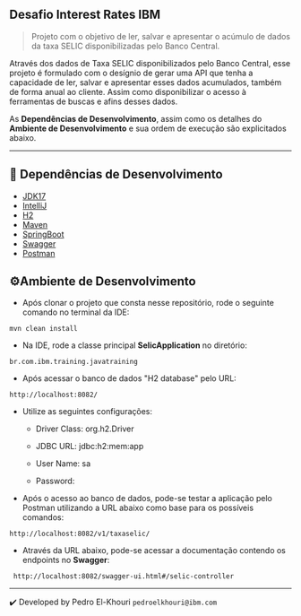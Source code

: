## Desafio Interest Rates IBM

> Projeto com o objetivo de ler, salvar e apresentar o acúmulo de dados da taxa SELIC disponibilizadas pelo Banco Central.

Através dos dados de Taxa SELIC disponibilizados pelo Banco Central, esse projeto é formulado com o desígnio de gerar 
uma API que tenha a capacidade de ler, salvar e apresentar esses dados acumulados, também de forma anual ao cliente.
Assim como disponibilizar o acesso à ferramentas de buscas e afins desses dados.

As **Dependências de Desenvolvimento**, assim como os detalhes do **Ambiente de Desenvolvimento** e sua ordem de execução são explicitados abaixo.

---

## 🧰 Dependências de Desenvolvimento

- [JDK17](https://www.java.com/pt-BR/)
- [IntelliJ](https://www.jetbrains.com/pt-br/idea/)
- [H2](https://www.h2database.com/html/main.html)
- [Maven](https://maven.apache.org/what-is-maven.html)
- [SpringBoot](https://spring.io/projects/spring-boot)
- [Swagger](https://swagger.io/)
- [Postman](https://www.postman.com/)

## ⚙️Ambiente de Desenvolvimento

<!--ts-->
* Após clonar o projeto que consta nesse repositório, rode o seguinte comando no terminal da IDE:

``
mvn clean install
``

* Na IDE, rode a classe principal **SelicApplication** no diretório:

``
br.com.ibm.training.javatraining
``

* Após acessar o banco de dados "H2 database" pelo URL:

``
http://localhost:8082/
``

* Utilize as seguintes configurações:


    * Driver Class: org.h2.Driver

    * JDBC URL: jdbc:h2:mem:app

    * User Name: sa

    * Password:


* Após o acesso ao banco de dados, pode-se testar a aplicação pelo Postman utilizando a URL abaixo como base para os possíveis comandos:

``
http://localhost:8082/v1/taxaselic/
``

* Através da URL abaixo, pode-se acessar a documentação contendo os endpoints no **Swagger**:

``
http://localhost:8082/swagger-ui.html#/selic-controller``

---

✔️ Developed by Pedro El-Khouri `pedroelkhouri@ibm.com`


